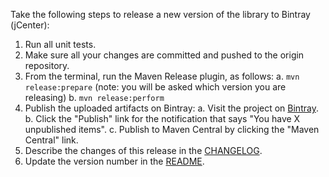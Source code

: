 Take the following steps to release a new version of the library to Bintray (jCenter):

1. Run all unit tests.
2. Make sure all your changes are committed and pushed to the origin repository.
3. From the terminal, run the Maven Release plugin, as follows:
    a. `mvn release:prepare` (note: you will be asked which version you are releasing)
    b. `mvn release:perform`
4. Publish the uploaded artifacts on Bintray:
    a. Visit the project on [Bintray](https://bintray.com/cookingfox/maven/chefling-di-java).
    b. Click the "Publish" link for the notification that says "You have X unpublished items".
    c. Publish to Maven Central by clicking the "Maven Central" link.
5. Describe the changes of this release in the [CHANGELOG](../CHANGELOG.md).
6. Update the version number in the [README](../README.md).
